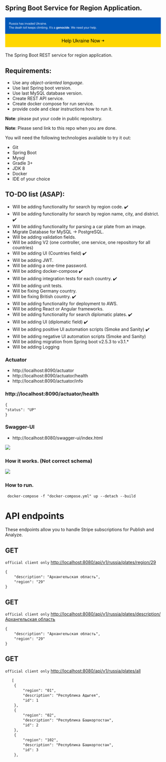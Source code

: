 ## Spring Boot Service for Region Application.

[![SWUbanner](https://raw.githubusercontent.com/vshymanskyy/StandWithUkraine/main/banner2-direct.svg)](https://vshymanskyy.github.io/StandWithUkraine/)


The Spring Boot REST service for region application.

## Requirements:

- Use any *object-oriented language*.
- Use last Spring boot version.
- Use last MySQL database version.
- Create REST API service.
- Create docker compose for run service.
- provide code and clear instructions how to run it.

**Note**: please put your code in public repository.

**Note**: Please send link to this repo when you are done.

You will need the following technologies available to try it out:

* Git
* Spring Boot
* Mysql
* Gradle 3+
* JDK 8
* Docker
* IDE of your choice


## TO-DO list (ASAP):
- Will be adding functionality for search by region code. :heavy_check_mark:
- Will be adding functionality for search by region name, city, and district. :heavy_check_mark:
- Will be adding functionality for parsing a car plate from an image.
- Migrate Database for MySQL -> PostgreSQL.
- Will be adding validation fields.
- Will be adding V2 (one controller, one service, one repository for all countries)
- Will be adding UI (Countries field) :heavy_check_mark:
- Will be adding JWT.
- Will be adding a one-time password.
- Will be adding docker-compose :heavy_check_mark:
- Will be adding integration tests for each country. :heavy_check_mark:
- Will be adding unit tests. 
- Will be fixing Germany country. 
- Will be fixing British country. :heavy_check_mark:
- Will be adding functionality for deployment to AWS.
- Will be adding React or Angular frameworks.
- Will be adding functionality for search diplomatic plates. :heavy_check_mark:
- Will be adding UI (diplomatic field) :heavy_check_mark:
- Will be adding positive UI automation scripts (Smoke and Sanity) :heavy_check_mark: 
- Will be adding negative UI automation scripts (Smoke and Sanity)
- Will be adding migration from Spring boot v2.5.3 to v3.1.*
-  Will be adding Logging

### Actuator

* http://localhost:8090/actuator
* http://localhost:8090/actuator/health
* http://localhost:8090/actuator/info

### http://localhost:8090/actuator/health

```
{
"status": "UP"
}
```

### Swagger-UI

* http://localhost:8080/swagger-ui/index.html

![](https://d.radikal.ru/d12/2202/15/403e9978bc0e.png)

### How it works. (Not correct schema)

![](https://c.radikal.ru/c08/2108/48/e78d3e2723cc.png)

### How to run.

``` docker-compose -f "docker-compose.yml" up --detach --build```

# API endpoints

These endpoints allow you to handle Stripe subscriptions for Publish and Analyze.

## GET

`official client only` [http://localhost:8080/api/v1/russia/plates/region/29](#get-)<br/>

```
{
    "description": "Архангельская область",
    "region": "29"
}
```
## GET

`official client only` [http://localhost:8080/api/v1/russia/plates/description/Архангельская область](#get-)<br/>

```
{
    "description": "Архангельская область",
    "region": "29"
}
```

## GET

`official client only` [http://localhost:8080/api/v1/russia/plates/all](#get-)<br/>

```
   [
    {
        "region": "01",
        "description": "Республика Адыгея",
        "id": 1
    },
    {
        "region": "02",
        "description": "Республика Башкортостан",
        "id": 2
    },
    {
        "region": "102",
        "description": "Республика Башкортостан",
        "id": 3
    },
```
